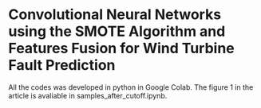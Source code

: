 # Convolutional Neural Networks using the SMOTE Algorithm and Features Fusion for Wind Turbine Fault Prediction

All the codes was developed in python in Google Colab. 
The figure 1 in the article is avaliable in samples_after_cutoff.ipynb. 
